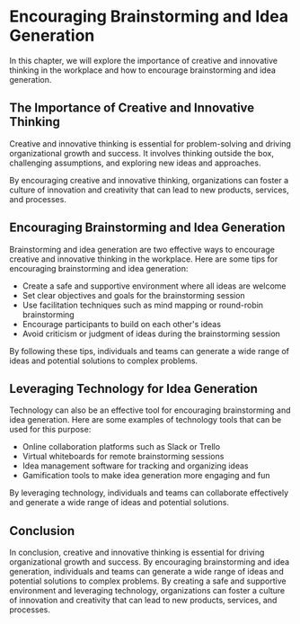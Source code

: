 Encouraging Brainstorming and Idea Generation
======================================================================================================

In this chapter, we will explore the importance of creative and innovative thinking in the workplace and how to encourage brainstorming and idea generation.

The Importance of Creative and Innovative Thinking
--------------------------------------------------

Creative and innovative thinking is essential for problem-solving and driving organizational growth and success. It involves thinking outside the box, challenging assumptions, and exploring new ideas and approaches.

By encouraging creative and innovative thinking, organizations can foster a culture of innovation and creativity that can lead to new products, services, and processes.

Encouraging Brainstorming and Idea Generation
---------------------------------------------

Brainstorming and idea generation are two effective ways to encourage creative and innovative thinking in the workplace. Here are some tips for encouraging brainstorming and idea generation:

* Create a safe and supportive environment where all ideas are welcome
* Set clear objectives and goals for the brainstorming session
* Use facilitation techniques such as mind mapping or round-robin brainstorming
* Encourage participants to build on each other's ideas
* Avoid criticism or judgment of ideas during the brainstorming session

By following these tips, individuals and teams can generate a wide range of ideas and potential solutions to complex problems.

Leveraging Technology for Idea Generation
-----------------------------------------

Technology can also be an effective tool for encouraging brainstorming and idea generation. Here are some examples of technology tools that can be used for this purpose:

* Online collaboration platforms such as Slack or Trello
* Virtual whiteboards for remote brainstorming sessions
* Idea management software for tracking and organizing ideas
* Gamification tools to make idea generation more engaging and fun

By leveraging technology, individuals and teams can collaborate effectively and generate a wide range of ideas and potential solutions.

Conclusion
----------

In conclusion, creative and innovative thinking is essential for driving organizational growth and success. By encouraging brainstorming and idea generation, individuals and teams can generate a wide range of ideas and potential solutions to complex problems. By creating a safe and supportive environment and leveraging technology, organizations can foster a culture of innovation and creativity that can lead to new products, services, and processes.
